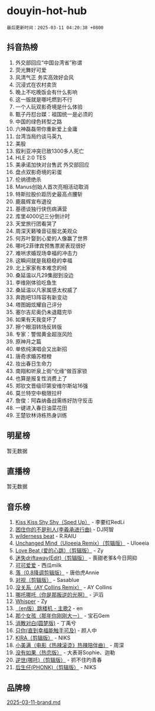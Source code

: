 # douyin-hot-hub

`最后更新时间：2025-03-11 04:20:38 +0800`

## 抖音热榜

1. 外交部回应“中国台湾省”称谓
1. 荧光舞好可爱
1. 风清气正 务实高效好会风
1. 沉浸式在农村卖货
1. 晚上不吃晚饭会有什么影响
1. 这一版就是哪吒燃到不行
1. 一个人玩双影奇境是什么体验
1. 甄子丹怼台媒：祖国统一是必须的
1. 中国的绿色转型之路
1. 六神磊磊带你重新爱上金庸
1. 台湾当局约谈马英九
1. 美股
1. 叙利亚冲突已致1300多人死亡
1. HLE 2:0 TES
1. 美承诺加快对台售武 外交部回应
1. 盘点双影奇境的彩蛋
1. 伦纳德绝杀
1. Manus创始人首次亮相活动取消
1. 特斯拉股价距历史最高点腰斩
1. 鹿晨辉宣布退役
1. 基德谈独行侠伤病满营
1. 库里4000记三分倒计时
1. 天堂旅行团看哭了
1. 周深天籁嗓音征服北美观众
1. 何苏叶娶到心爱的人像赢了世界
1. 哪吒2菲律宾预售票房表现很好
1. 难哄求婚现场幸福的冲击力
1. 这瞬间就是我稳稳的幸福
1. 北上家家有本难念的经
1. 桑延温以凡29集甜到没边
1. 李维刚体验吃鱼生
1. 桑延温以凡家属感太权威了
1. 奔跑吧13阵容有新变动
1. 塔图姆炫耀自己评分
1. 塞尔吉尼奥仍未退籍完毕
1. 如果有天我变坏了
1. 擦个眼泪转场反转版
1. 专家：警惕黄金超涨风险
1. 原神月之篇
1. 单依纯演唱会又出新招
1. 唐奇求婚苏橙橙
1. 妆出春日生命力
1. 南翔和听泉上街“化缘”做百家锁
1. 也算是报复性消费上了
1. 郑钦文晋级印第安维尔斯站16强
1. 莫兰特空中极限拉杆
1. 詹俊：阿森纳备战需练好防守反击
1. 一键进入春日油菜花田
1. 王楚钦林诗栋热身训练

## 明星榜

暂无数据

## 直播榜

暂无数据

## 音乐榜

1. [Kiss Kiss Shy Shy（Sped Up）](https://sf3-cdn-tos.douyinstatic.com/obj/tos-cn-ve-2774/oYpXDAeGgQK0zfPaji7iKUixpCXFGILeLGmvYA) - 李要红RedLi
1. [困住你的不是别人(李羲承进行曲)](https://sf3-cdn-tos.douyinstatic.com/obj/tos-cn-ve-2774/okWrrVL1iQGZbfHVeCPAe7IaerYfM2jEQi5mNI) - DJ阿智
1. [wilderness beat](https://sf3-cdn-tos.douyinstatic.com/obj/tos-cn-ve-2774/o0oBmODSFCpfFdLRGzAAFC2ah9AIMEQfAOueVE) - R.RAIU
1. [Unchanged Mind（Uloeeia Remix）（剪辑版）](https://sf3-cdn-tos.douyinstatic.com/obj/tos-cn-ve-2774/oIHYu1YfsziJqmggAqBsXOiiI2Y1QB6I61RsMW) - Uloeeia
1. [Love Beat  (爱的心跳）（剪辑版）](https://sf3-cdn-tos.douyinstatic.com/obj/tos-cn-ve-2774/oUlARwvEINIisZ9nCnKMZiYFGfCCYLtDADDBge) - Zy
1. [迷失driftaway(Edit)（剪辑版）](https://sf3-cdn-tos.douyinstatic.com/obj/tos-cn-ve-2774/ogaa1xGNeFO6FCaMgO8PzzAceEI4fBLDMi15H3) - 喪甜老爹&今日网抑
1. [可可爱爱](https://sf5-hl-cdn-tos.douyinstatic.com/obj/tos-cn-ve-2774/0deb1e75aea643b9927ba26aaafa29dd) - 西瓜milk
1. [落（0.8降调剪辑版）](https://sf5-hl-cdn-tos.douyinstatic.com/obj/tos-cn-ve-2774/ociN0WUv3APijBYr6DUmAHmdkZ5MjM6gIF3iA) - 唐伯虎Annie
1. [对视（剪辑版）](https://sf3-cdn-tos.douyinstatic.com/obj/tos-cn-ve-2774/ogKtIhiB0WfAa18F9z3uWODMtZi2ysB1VuAIsQ) - Sasablue
1. [没关系（AY Collins Remix）](https://sf3-cdn-tos.douyinstatic.com/obj/tos-cn-ve-2774/oIBbI5Ghw4zdUCQMJrDEFaAQilZP3EIDSi7MW) - AY Collins
1. [哪吒哪吒（你是那叛逆的光啊）](https://sf3-cdn-tos.douyinstatic.com/obj/tos-cn-ve-2774/oUkQCgCDnBanFehFEFQDxCQntAOIfp9gyZYFVo) - 沪滔
1. [Whisper](https://sf3-cdn-tos.douyinstatic.com/obj/tos-cn-ve-2774/oEeYKDxIDCFuArkftgkGqCnG7xZtRC2rEMKBQi) - Zy
1. [（en版）跳楼机 - 主歌2](https://sf3-cdn-tos.douyinstatic.com/obj/tos-cn-ve-2774/oklN6GvgQ2L8DpPeaAGf1gPeyKzjXFwHIwoCZv) - en
1. [那个女孩（那年你刚刚大一）](https://sf3-cdn-tos.douyinstatic.com/obj/tos-cn-ve-2774/o4IZw7TlivwiBBBMA2rIgWrGNIrjFroh6bPqQ) - 宝石Gem
1. [消散对白(圆梦版)](https://sf3-cdn-tos.douyinstatic.com/obj/tos-cn-ve-2774/og4jB5I5IizzoZVAAAzWgBMAsMDWoArfwBOiFs) - 丁禹兮
1. [只你(直到幸福能触手可及)](https://sf3-cdn-tos.douyinstatic.com/obj/tos-cn-ve-2774/o0lBkRDzFTeaVSUz3ZZSCBVtZ5DIMQGfgmEAuE) - 颜人中
1. [KIRA（剪辑版）](https://sf3-cdn-tos.douyinstatic.com/obj/tos-cn-ve-2774/o0Bq3TvdHqOfzihWrHyABMociuMA3Inwsbx9Wi) - NIKS
1. [小美满（电影《热辣滚烫》热辣陪伴曲）](https://sf3-cdn-tos.douyinstatic.com/obj/tos-cn-ve-2774/o0GAn2lSgfZIDUgtevCGDQYnFg4CwnrBaxbTZL) - 周深
1. [没有如果（热恋版）](https://sf5-hl-cdn-tos.douyinstatic.com/obj/tos-cn-ve-2774/o4iETqbxIThtCXlBeV0DfAhZsbCFGhagYupnMx) - 大表哥Sophie、迦勒
1. [逆世(哪吒)（剪辑版）](https://sf3-cdn-tos.douyinstatic.com/obj/tos-cn-ve-2774/oMIEZAfEogrLnzfDWMBiZKCWuXIUFLtRDsOFWs) - 抓不住旳青春
1. [后生仔(PHONK)（剪辑版）](https://sf3-cdn-tos.douyinstatic.com/obj/tos-cn-ve-2774/o0TzmfumdQAJ1aGG9F5LfTXIYeGcqYKRPAeFdJ) - NIKS

## 品牌榜

[2025-03-11-brand.md](2025-03-11-brand.md)
